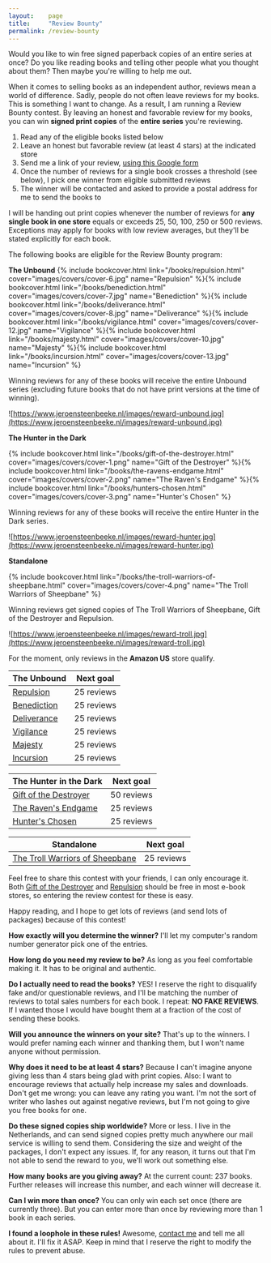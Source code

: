 ```yaml
---
layout:    page
title:     "Review Bounty"
permalink: /review-bounty
---
```


Would you like to win free signed paperback copies of an entire series at once? Do you like reading books and telling other people what you thought about them? Then maybe you're willing to help me out.

When it comes to selling books as an independent author, reviews mean a world of difference. Sadly, people do not often leave reviews for my books. This is something I want to change. As a result, I am running a Review Bounty contest. By leaving an honest and favorable review for my books, you can win **signed print copies** of the **entire series** you're reviewing.


1. Read any of the eligible books listed below
1. Leave an honest but favorable review (at least 4 stars) at the indicated store
1. Send me a link of your review, [using this Google form](http://goo.gl/forms/LGr3QxFiHx)
1. Once the number of reviews for a single book crosses a threshold (see below), I pick one winner from eligible submitted reviews
1. The winner will be contacted and asked to provide a postal address for me to send the books to



I will be handing out print copies whenever the number of reviews for **any single book in one store** equals or exceeds 25, 50, 100, 250 or 500 reviews. Exceptions may apply for books with low review averages, but they'll be stated explicitly for each book.


The following books are eligible for the Review Bounty program:

**The Unbound**
{% include bookcover.html link="/books/repulsion.html" cover="images/covers/cover-6.jpg" name="Repulsion" %}{% include bookcover.html link="/books/benediction.html" cover="images/covers/cover-7.jpg" name="Benediction" %}{% include bookcover.html link="/books/deliverance.html" cover="images/covers/cover-8.jpg" name="Deliverance" %}{% include bookcover.html link="/books/vigilance.html" cover="images/covers/cover-12.jpg" name="Vigilance" %}{% include bookcover.html link="/books/majesty.html" cover="images/covers/cover-10.jpg" name="Majesty" %}{% include bookcover.html link="/books/incursion.html" cover="images/covers/cover-13.jpg" name="Incursion" %}

Winning reviews for any of these books will receive the entire Unbound series (excluding future books that do not have print versions at the time of winning).

![https://www.jeroensteenbeeke.nl/images/reward-unbound.jpg](https://www.jeroensteenbeeke.nl/images/reward-unbound.jpg)

**The Hunter in the Dark**

{% include bookcover.html link="/books/gift-of-the-destroyer.html" cover="images/covers/cover-1.png" name="Gift of the Destroyer" %}{% include bookcover.html link="/books/the-ravens-endgame.html" cover="images/covers/cover-2.png" name="The Raven's Endgame" %}{% include bookcover.html link="/books/hunters-chosen.html" cover="images/covers/cover-3.png" name="Hunter's Chosen" %}

Winning reviews for any of these books will receive the entire Hunter in the Dark series.

![https://www.jeroensteenbeeke.nl/images/reward-hunter.jpg](https://www.jeroensteenbeeke.nl/images/reward-hunter.jpg)

**Standalone**

{% include bookcover.html link="/books/the-troll-warriors-of-sheepbane.html" cover="images/covers/cover-4.png" name="The Troll Warriors of Sheepbane" %}

Winning reviews get signed copies of The Troll Warriors of Sheepbane, Gift of the Destroyer and Repulsion.

![https://www.jeroensteenbeeke.nl/images/reward-troll.jpg](https://www.jeroensteenbeeke.nl/images/reward-troll.jpg)


For the moment, only reviews in the **Amazon US** store qualify.

| The Unbound | Next goal |
| --- | --- |
| [Repulsion](http://www.amazon.com/dp/B017TF4XAQ) | 25 reviews |
| [Benediction](http://www.amazon.com/dp/B0182RBCX6) | 25 reviews |
| [Deliverance](http://www.amazon.com/dp/B019V8RY6Y) | 25 reviews |
| [Vigilance](http://www.amazon.com/dp/B01AQPFH2Y) | 25 reviews |
| [Majesty](http://www.amazon.com/dp/B01BJ5703Y) | 25 reviews |
| [Incursion](https://www.amazon.com/dp/B078J6BYNZ/) | 25 reviews |


| The Hunter in the Dark | Next goal |
| --- | --- |
| [Gift of the Destroyer](http://www.amazon.com/dp/B0063UB58W) | 50 reviews |
| [The Raven's Endgame](http://www.amazon.com/dp/B009BTQR4E) | 25 reviews |
| [Hunter's Chosen](http://www.amazon.com/dp/B00E75JUP0) | 25 reviews |


| Standalone | Next goal |
| --- | --- |
| [The Troll Warriors of Sheepbane](http://www.amazon.com/dp/B00HCBAIW0) | 25 reviews |



Feel free to share this contest with your friends, I can only encourage it. Both [Gift of the Destroyer](http://www.amazon.com/dp/B0063UB58W) and [Repulsion](http://www.amazon.com/dp/B017TF4XAQ) should be free in most e-book stores, so entering the review contest for these is easy. 

Happy reading, and I hope to get lots of reviews (and send lots of packages) because of this contest!


**How exactly will you determine the winner?**
I'll let my computer's random number generator pick one of the entries.

**How long do you need my review to be?**
As long as you feel comfortable making it. It has to be original and authentic.

**Do I actually need to read the books?**
YES! I reserve the right to disqualify fake and/or questionable reviews, and I'll be matching the number of reviews to total sales numbers for each book. I repeat: **NO FAKE REVIEWS**. If I wanted those I would have bought them at a fraction of the cost of sending these books.

**Will you announce the winners on your site?**
That's up to the winners. I would prefer naming each winner and thanking them, but I won't name anyone without permission.

**Why does it need to be at least 4 stars?**
Because I can't imagine anyone giving less than 4 stars being glad with print copies. Also: I want to encourage reviews that actually help increase my sales and downloads. Don't get me wrong: you can leave any rating you want. I'm not the sort of writer who lashes out against negative reviews, but I'm not going to give you free books for one.

**Do these signed copies ship worldwide?**
More or less. I live in the Netherlands, and can send signed copies pretty much anywhere our mail service is willing to send them. Considering the size and weight of the packages, I don't expect any issues. If, for any reason, it turns out that I'm not able to send the reward to you, we'll work out something else.

**How many books are you giving away?**
At the current count: 237 books. Further releases will increase this number, and each winner will decrease it.

**Can I win more than once?**
You can only win each set once (there are currently three). But you can enter more than once by reviewing more than 1 book in each series.

**I found a loophole in these rules!**
Awesome, [contact me](https://www.jeroensteenbeeke.nl/contact) and tell me all about it. I'll fix it ASAP. Keep in mind that I reserve the right to modify the rules to prevent abuse.